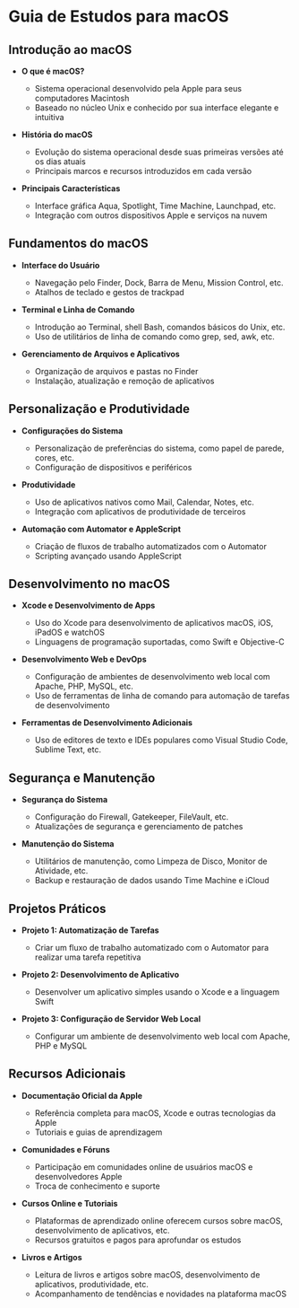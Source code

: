 # Guia de Estudos para macOS

## Introdução ao macOS

- **O que é macOS?**
  - Sistema operacional desenvolvido pela Apple para seus computadores Macintosh
  - Baseado no núcleo Unix e conhecido por sua interface elegante e intuitiva

- **História do macOS**
  - Evolução do sistema operacional desde suas primeiras versões até os dias atuais
  - Principais marcos e recursos introduzidos em cada versão

- **Principais Características**
  - Interface gráfica Aqua, Spotlight, Time Machine, Launchpad, etc.
  - Integração com outros dispositivos Apple e serviços na nuvem

## Fundamentos do macOS

- **Interface do Usuário**
  - Navegação pelo Finder, Dock, Barra de Menu, Mission Control, etc.
  - Atalhos de teclado e gestos de trackpad

- **Terminal e Linha de Comando**
  - Introdução ao Terminal, shell Bash, comandos básicos do Unix, etc.
  - Uso de utilitários de linha de comando como grep, sed, awk, etc.

- **Gerenciamento de Arquivos e Aplicativos**
  - Organização de arquivos e pastas no Finder
  - Instalação, atualização e remoção de aplicativos

## Personalização e Produtividade

- **Configurações do Sistema**
  - Personalização de preferências do sistema, como papel de parede, cores, etc.
  - Configuração de dispositivos e periféricos

- **Produtividade**
  - Uso de aplicativos nativos como Mail, Calendar, Notes, etc.
  - Integração com aplicativos de produtividade de terceiros

- **Automação com Automator e AppleScript**
  - Criação de fluxos de trabalho automatizados com o Automator
  - Scripting avançado usando AppleScript

## Desenvolvimento no macOS

- **Xcode e Desenvolvimento de Apps**
  - Uso do Xcode para desenvolvimento de aplicativos macOS, iOS, iPadOS e watchOS
  - Linguagens de programação suportadas, como Swift e Objective-C

- **Desenvolvimento Web e DevOps**
  - Configuração de ambientes de desenvolvimento web local com Apache, PHP, MySQL, etc.
  - Uso de ferramentas de linha de comando para automação de tarefas de desenvolvimento

- **Ferramentas de Desenvolvimento Adicionais**
  - Uso de editores de texto e IDEs populares como Visual Studio Code, Sublime Text, etc.

## Segurança e Manutenção

- **Segurança do Sistema**
  - Configuração do Firewall, Gatekeeper, FileVault, etc.
  - Atualizações de segurança e gerenciamento de patches

- **Manutenção do Sistema**
  - Utilitários de manutenção, como Limpeza de Disco, Monitor de Atividade, etc.
  - Backup e restauração de dados usando Time Machine e iCloud

## Projetos Práticos

- **Projeto 1: Automatização de Tarefas**
  - Criar um fluxo de trabalho automatizado com o Automator para realizar uma tarefa repetitiva

- **Projeto 2: Desenvolvimento de Aplicativo**
  - Desenvolver um aplicativo simples usando o Xcode e a linguagem Swift

- **Projeto 3: Configuração de Servidor Web Local**
  - Configurar um ambiente de desenvolvimento web local com Apache, PHP e MySQL

## Recursos Adicionais

- **Documentação Oficial da Apple**
  - Referência completa para macOS, Xcode e outras tecnologias da Apple
  - Tutoriais e guias de aprendizagem

- **Comunidades e Fóruns**
  - Participação em comunidades online de usuários macOS e desenvolvedores Apple
  - Troca de conhecimento e suporte

- **Cursos Online e Tutoriais**
  - Plataformas de aprendizado online oferecem cursos sobre macOS, desenvolvimento de aplicativos, etc.
  - Recursos gratuitos e pagos para aprofundar os estudos

- **Livros e Artigos**
  - Leitura de livros e artigos sobre macOS, desenvolvimento de aplicativos, produtividade, etc.
  - Acompanhamento de tendências e novidades na plataforma macOS
